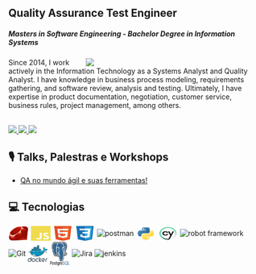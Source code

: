 ## Quality Assurance Test Engineer 
##### Masters in Software Engineering - Bachelor Degree in Information Systems

<img align="right" width="350" src="https://user-images.githubusercontent.com/23532787/177579458-1d412511-13a9-4386-b609-b5ba0340bd1f.png"/>

Since 2014, I work actively in the Information Technology as a Systems Analyst and Quality Analyst. 
I have knowledge in business process modeling, requirements gathering, and software review, analysis and testing. Ultimately, I have expertise in product documentation, negotiation, customer service, business rules, project management, among others.

  <br>
   <a href="https://www.linkedin.com/in/jhonny-robert-si-slz-ma/" target="_blank"><img src="https://img.shields.io/badge/-LinkedIn-%230077B5?style=for-the-badge&logo=linkedin&logoColor=white" target="_blank">
   </a> 
   <a href="https://www.instagram.com/zigudnd/" target="_blank"><img src="https://img.shields.io/badge/-Instagram-%23E4405F?style=for-the-badge&logo=instagram&logoColor=white" target="_blank">
   </a>
 	 <a href="https://www.twitch.tv/tiozigu" target="_blank"><img src="https://img.shields.io/badge/Twitch-9146FF?style=for-the-badge&logo=twitch&logoColor=white" target="_blank">
  </a>
 



  

 
 ## 🎙️ Talks, Palestras e Workshops
 - [QA no mundo ágil e suas ferramentas!](https://www.youtube.com/watch?v=vsyZ-mA2AUo&t=2418s)

 <!--
 <div>
 <p>Enthusiast of the best web & mobile development technologies.
 <br>
  <img height="180em" src="https://github-readme-stats.vercel.app/api?username=jhonnyrobert&show_icons=true&theme=dracula&include_all_commits=true&count_private=true"/>
  <img height="180em" src="https://github-readme-stats.vercel.app/api/top-langs/?username=jhonnyrobert&layout=compact&langs_count=7&theme=dracula"/>

</div>
  -->
## 💻 Tecnologias
<div style="display: inline_block">

  <img align="center" alt="ruby" height="30" width="40"  src="https://raw.githubusercontent.com/devicons/devicon/master/icons/ruby/ruby-original.svg" /> 
  <img align="center" alt="Js" height="30" width="40" src="https://raw.githubusercontent.com/devicons/devicon/master/icons/javascript/javascript-plain.svg">
  <img align="center" alt="HTML" height="30" width="40" src="https://raw.githubusercontent.com/devicons/devicon/master/icons/html5/html5-original.svg">
  <img align="center" alt="CSS" height="30" width="40" src="https://raw.githubusercontent.com/devicons/devicon/master/icons/css3/css3-original.svg">
   <img align="center" alt="postman" height="30" width="30" src="https://user-images.githubusercontent.com/23532787/177573435-9753b373-4fea-4432-904b-ee98ac58062c.png"/> 
  <img align="center" alt="Python" height="30" width="40" src="https://raw.githubusercontent.com/devicons/devicon/master/icons/python/python-original.svg">
  <img align="center" alt="Cypress" height="30" width="40" src="https://github.com/vscode-icons/vscode-icons/blob/master/icons/file_type_light_cypress.svg">
   
  <img align="center" alt="robot framework" height="50" width="50" src="https://upload.wikimedia.org/wikipedia/commons/e/e4/Robot-framework-logo.png"/> 
  <img align="center" alt="Git" height="40" width="70" src="https://www.vectorlogo.zone/logos/git-scm/git-scm-ar21.svg">
  <img align="center" alt="docker" height="40" width="40"  src="https://raw.githubusercontent.com/devicons/devicon/master/icons/docker/docker-original-wordmark.svg"/>
 
  <img align="center" alt="postgresql" height="50" width="40" src="https://raw.githubusercontent.com/devicons/devicon/master/icons/postgresql/postgresql-original-wordmark.svg"/>
  <img align="center" alt="Jira" height="30" width="30" src="https://www.vectorlogo.zone/logos/atlassian_jira/atlassian_jira-icon.svg">
  <img align="center" alt="jenkins" height="30" width="40" src="https://www.vectorlogo.zone/logos/jenkins/jenkins-icon.svg"/>

</div>




  
 



